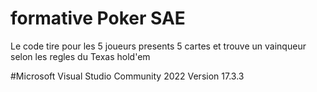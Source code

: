 # formative Poker SAE

Le code tire pour les 5 joueurs presents 5 cartes et trouve un vainqueur selon les regles du Texas hold'em


#Microsoft Visual Studio Community 2022 Version 17.3.3
